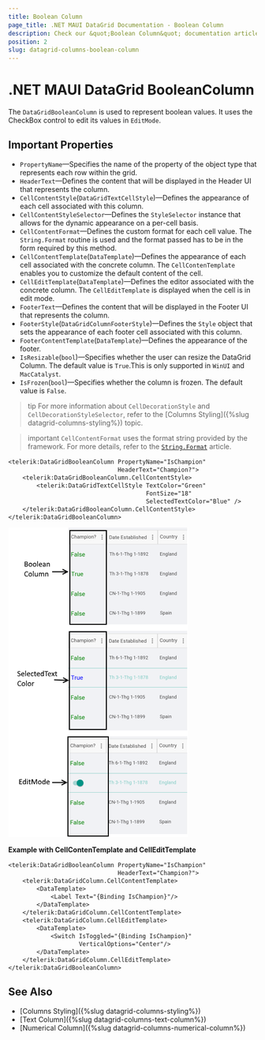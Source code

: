 ```yaml
---
title: Boolean Column
page_title: .NET MAUI DataGrid Documentation - Boolean Column
description: Check our &quot;Boolean Column&quot; documentation article for Telerik DataGrid for .NET MAUI.
position: 2
slug: datagrid-columns-boolean-column
---
```


# .NET MAUI DataGrid BooleanColumn

The `DataGridBooleanColumn` is used to represent boolean values. It uses the CheckBox control to edit its values in `EditMode`.

## Important Properties

* `PropertyName`&mdash;Specifies the name of the property of the object type that represents each row within the grid.
* `HeaderText`&mdash;Defines the content that will be displayed in the Header UI that represents the column.
* `CellContentStyle`(`DataGridTextCellStyle`)&mdash;Defines the appearance of each cell associated with this column. 
* `CellContentStyleSelector`&mdash;Defines the `StyleSelector` instance that allows for the dynamic appearance on a per-cell basis.
* `CellContentFormat`&mdash;Defines the custom format for each cell value. The `String.Format` routine is used and the format passed has to be in the form required by this method.
* `CellContentTemplate`(`DataTemplate`)&mdash;Defines the appearance of each cell associated with the concrete column. The `CellContenTemplate` enables you to customize the default content of the cell.
* `CellEditTemplate`(`DataTemplate`)&mdash;Defines the editor associated with the concrete column. The `CellEditTemplate` is displayed when the cell is in edit mode.
* `FooterText`&mdash;Defines the content that will be displayed in the Footer UI that represents the column.
* `FooterStyle`(`DataGridColumnFooterStyle`)&mdash;Defines the `Style` object that sets the appearance of each footer cell associated with this column.
* `FooterContentTemplate`(`DataTemplate`)&mdash;Defines the appearance of the footer.
* `IsResizable`(`bool`)&mdash;Specifies whether the user can resize the DataGrid Column. The default value is `True`.This is only supported in `WinUI` and `MacCatalyst`.
* `IsFrozen`(`bool`)&mdash;Specifies whether the column is frozen. The default value is `False`.

>tip For more information about `CellDecorationStyle` and  `CellDecorationStyleSelector`, refer to the [Columns Styling]({%slug datagrid-columns-styling%}) topic.

>important `CellContentFormat` uses the format string provided by the framework. For more details, refer to the [`String.Format`](https://docs.microsoft.com/en-us/dotnet/api/system.string.format?view=netframework-4.8) article.

```XAML
<telerik:DataGridBooleanColumn PropertyName="IsChampion"
                               HeaderText="Champion?">
    <telerik:DataGridBooleanColumn.CellContentStyle>
        <telerik:DataGridTextCellStyle TextColor="Green"
                                       FontSize="18"
                                       SelectedTextColor="Blue" />
    </telerik:DataGridBooleanColumn.CellContentStyle>
</telerik:DataGridBooleanColumn>
```

![DataGrid Boolean Column](images/booleancolumn-overview.png)

**Example with CellContenTemplate and CellEditTemplate**

```XAML
<telerik:DataGridBooleanColumn PropertyName="IsChampion" 
							   HeaderText="Champion?">
	<telerik:DataGridColumn.CellContentTemplate>
		<DataTemplate>
			<Label Text="{Binding IsChampion}"/>
		</DataTemplate>
	</telerik:DataGridColumn.CellContentTemplate>
	<telerik:DataGridColumn.CellEditTemplate>
		<DataTemplate>
			<Switch IsToggled="{Binding IsChampion}"
					VerticalOptions="Center"/>
		</DataTemplate>
	</telerik:DataGridColumn.CellEditTemplate>
</telerik:DataGridBooleanColumn>
```

## See Also

- [Columns Styling]({%slug datagrid-columns-styling%})
- [Text Column]({%slug datagrid-columns-text-column%})
- [Numerical Column]({%slug datagrid-columns-numerical-column%})
